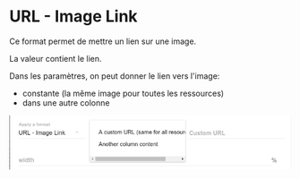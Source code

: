 # URL - Image Link

Ce format permet de mettre un lien sur une image.

La valeur contient le lien.

Dans les paramètres, on peut donner le lien vers l'image:

* constante \(la même image pour toutes les ressources\)
* dans une autre colonne

![Paramètres du format Image Link](/assets/FormatLinkImageParameters.png)
